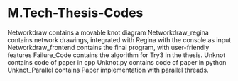 # M.Tech-Thesis-Codes
Networkdraw contains a movable knot diagram
Networkdraw_regina contains network drawings, integrated with Regina with the console as input
Networkdraw_frontend contains the final program, with user-friendly features
Failure_Code contains the algorithm for Try3 in the thesis.
Unknot contains code of paper in cpp
Unknot.py contains code of paper in python
Unknot_Parallel contains Paper implementation with parallel threads.
